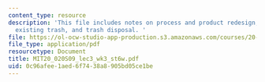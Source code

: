 ```yaml
---
content_type: resource
description: 'This file includes notes on process and product redesign, mitigating
  existing trash, and trash disposal. '
file: https://ol-ocw-studio-app-production.s3.amazonaws.com/courses/20-020-introduction-to-biological-engineering-design-spring-2009/0c96afee1aed6f7438a8905bd05ce1be_MIT20_020S09_lec3_wk3_st6w.pdf
file_type: application/pdf
resourcetype: Document
title: MIT20_020S09_lec3_wk3_st6w.pdf
uid: 0c96afee-1aed-6f74-38a8-905bd05ce1be
---
```


